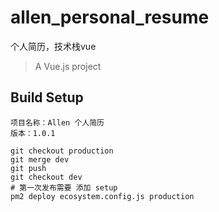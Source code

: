 # allen_personal_resume
个人简历，技术栈vue

> A Vue.js project

## Build Setup

```
项目名称：Allen 个人简历
版本：1.0.1

```

```
git checkout production
git merge dev
git push
git checkout dev
# 第一次发布需要 添加 setup
pm2 deploy ecosystem.config.js production
```
